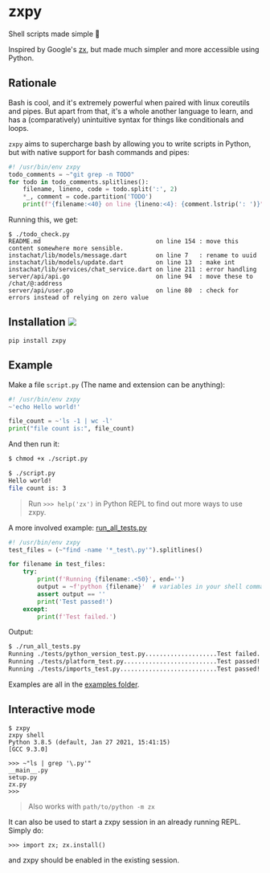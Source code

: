 # zxpy

Shell scripts made simple 🐚

Inspired by Google's [zx](https://github.com/google/zx), but made much simpler and more accessible using Python.

## Rationale

Bash is cool, and it's extremely powerful when paired with linux coreutils and pipes. But apart from that, it's a whole another language to learn, and has a (comparatively) unintuitive syntax for things like conditionals and loops.

`zxpy` aims to supercharge bash by allowing you to write scripts in Python, but with native support for bash commands and pipes:

```python
#! /usr/bin/env zxpy
todo_comments = ~"git grep -n TODO"
for todo in todo_comments.splitlines():
    filename, lineno, code = todo.split(':', 2)
    *_, comment = code.partition('TODO')
    print(f"{filename:<40} on line {lineno:<4}: {comment.lstrip(': ')}")
```

Running this, we get:

```console
$ ./todo_check.py
README.md                                on line 154 : move this content somewhere more sensible.
instachat/lib/models/message.dart        on line 7   : rename to uuid
instachat/lib/models/update.dart         on line 13  : make int
instachat/lib/services/chat_service.dart on line 211 : error handling
server/api/api.go                        on line 94  : move these to /chat/@:address
server/api/user.go                       on line 80  : check for errors instead of relying on zero value
```

## Installation <a href="https://pypi.org/project/zxpy"><img src="https://img.shields.io/badge/pypi-zxpy-blue?style=flat"></a>

```console
pip install zxpy
```

## Example

Make a file `script.py` (The name and extension can be anything):

```python
#! /usr/bin/env zxpy
~'echo Hello world!'

file_count = ~'ls -1 | wc -l'
print("file count is:", file_count)
```

And then run it:

```bash
$ chmod +x ./script.py

$ ./script.py
Hello world!
file count is: 3
```

> Run `>>> help('zx')` in Python REPL to find out more ways to use zxpy.

A more involved example: [run_all_tests.py](./examples/run_all_tests.py)

```python
#! /usr/bin/env zxpy
test_files = (~"find -name '*_test\.py'").splitlines()

for filename in test_files:
    try:
        print(f'Running {filename:.<50}', end='')
        output = ~f'python {filename}'  # variables in your shell commands :D
        assert output == ''
        print('Test passed!')
    except:
        print(f'Test failed.')
```

Output:

```bash
$ ./run_all_tests.py
Running ./tests/python_version_test.py....................Test failed.
Running ./tests/platform_test.py..........................Test passed!
Running ./tests/imports_test.py...........................Test passed!
```

Examples are all in the [examples folder](./examples).

## Interactive mode

```pycon
$ zxpy
zxpy shell
Python 3.8.5 (default, Jan 27 2021, 15:41:15)
[GCC 9.3.0]

>>> ~"ls | grep '\.py'"
__main__.py
setup.py
zx.py
>>>
```

> Also works with `path/to/python -m zx`

It can also be used to start a zxpy session in an already running REPL.
Simply do:

```pycon
>>> import zx; zx.install()
```

and zxpy should be enabled in the existing session.
